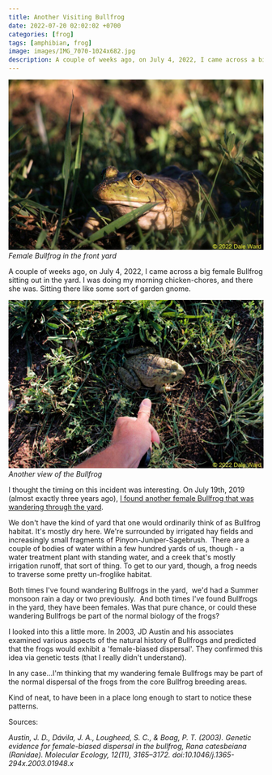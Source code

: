 ```yaml
---
title: Another Visiting Bullfrog
date: 2022-07-20 02:02:02 +0700
categories: [frog]
tags: [amphibian, frog]
image: images/IMG_7070-1024x682.jpg
description: A couple of weeks ago, on July 4, 2022, I came across a big female Bullfrog sitting out in the yard. I was doing my morning chicken-chores, and there she was. Sitting there like some sort of garden gnome.
---
```


![picture](images/IMG_7070-1024x682.jpg)
*Female Bullfrog in the front yard*

A couple of weeks ago, on July 4, 2022, I came across a big female Bullfrog sitting out in the yard. I was doing my morning chicken-chores, and there she was. Sitting there like some sort of garden gnome.

<!--more-->

![picture](images/IMG_7075-1024x676.jpg)
*Another view of the Bullfrog*

I thought the timing on this incident was interesting. On July 19th, 2019 (almost exactly three years ago), [I found another female Bullfrog that was wandering through the yard](https://tightloop.com/blog/2021/07/19/driveway-bullfrog/).

We don't have the kind of yard that one would ordinarily think of as Bullfrog habitat. It's mostly dry here. We're surrounded by irrigated hay fields and increasingly small fragments of Pinyon-Juniper-Sagebrush.  There are a couple of bodies of water within a few hundred yards of us, though - a water treatment plant with standing water, and a creek that's mostly irrigation runoff, that sort of thing. To get to our yard, though, a frog needs to traverse some pretty un-froglike habitat.

Both times I've found wandering Bullfrogs in the yard,  we'd had a Summer monsoon rain a day or two previously.  And both times I've found Bullfrogs in the yard, they have been females. Was that pure chance, or could these wandering Bullfrogs be part of the normal biology of the frogs?

I looked into this a little more. In 2003, JD Austin and his associates examined various aspects of the natural history of Bullfrogs and predicted that the frogs would exhibit a 'female-biased dispersal'. They confirmed this idea via genetic tests (that I really didn't understand).

In any case...I'm thinking that my wandering female Bullfrogs may be part of the normal dispersal of the frogs from the core Bullfrog breeding areas.

Kind of neat, to have been in a place long enough to start to notice these patterns.

Sources:

_Austin, J. D., Dávila, J. A., Lougheed, S. C., & Boag, P. T. (2003). Genetic evidence for female-biased dispersal in the bullfrog, Rana catesbeiana (Ranidae). Molecular Ecology, 12(11), 3165–3172. doi:10.1046/j.1365-294x.2003.01948.x_
